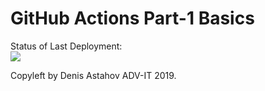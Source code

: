 # GitHub Actions Part-1 Basics


Status of Last Deployment:<br>
<img src="https://github.com/nizamutdinovb/github-actions/workflows/My-GitHubActions-Basics/badge.svg?branch=master"><br>


Copyleft by Denis Astahov ADV-IT 2019.

